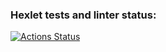 ### Hexlet tests and linter status:
[![Actions Status](https://github.com/Bal8080/frontend-project-11/actions/workflows/hexlet-check.yml/badge.svg)](https://github.com/Bal8080/frontend-project-11/actions)